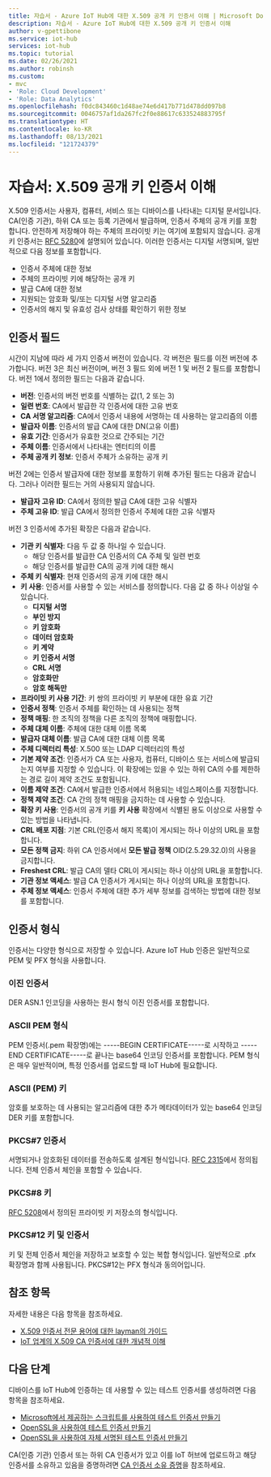 ```yaml
---
title: 자습서 - Azure IoT Hub에 대한 X.509 공개 키 인증서 이해 | Microsoft Docs
description: 자습서 - Azure IoT Hub에 대한 X.509 공개 키 인증서 이해
author: v-gpettibone
ms.service: iot-hub
services: iot-hub
ms.topic: tutorial
ms.date: 02/26/2021
ms.author: robinsh
ms.custom:
- mvc
- 'Role: Cloud Development'
- 'Role: Data Analytics'
ms.openlocfilehash: f0dc843460c1d48ae74e6d417b771d478dd097b8
ms.sourcegitcommit: 0046757af1da267fc2f0e88617c633524883795f
ms.translationtype: HT
ms.contentlocale: ko-KR
ms.lasthandoff: 08/13/2021
ms.locfileid: "121724379"
---
```

# <a name="tutorial-understanding-x509-public-key-certificates"></a>자습서: X.509 공개 키 인증서 이해

X.509 인증서는 사용자, 컴퓨터, 서비스 또는 디바이스를 나타내는 디지털 문서입니다. CA(인증 기관), 하위 CA 또는 등록 기관에서 발급하며, 인증서 주체의 공개 키를 포함합니다. 안전하게 저장해야 하는 주체의 프라이빗 키는 여기에 포함되지 않습니다. 공개 키 인증서는 [RFC 5280](https://tools.ietf.org/html/rfc5280)에 설명되어 있습니다. 이러한 인증서는 디지털 서명되며, 일반적으로 다음 정보를 포함합니다.

* 인증서 주체에 대한 정보
* 주체의 프라이빗 키에 해당하는 공개 키
* 발급 CA에 대한 정보
* 지원되는 암호화 및/또는 디지털 서명 알고리즘
* 인증서의 해지 및 유효성 검사 상태를 확인하기 위한 정보

## <a name="certificate-fields"></a>인증서 필드

시간이 지남에 따라 세 가지 인증서 버전이 있습니다. 각 버전은 필드를 이전 버전에 추가합니다. 버전 3은 최신 버전이며, 버전 3 필드 외에 버전 1 및 버전 2 필드를 포함합니다. 버전 1에서 정의한 필드는 다음과 같습니다.

* **버전**: 인증서의 버전 번호를 식별하는 값(1, 2 또는 3)
* **일련 번호**: CA에서 발급한 각 인증서에 대한 고유 번호
* **CA 서명 알고리즘**: CA에서 인증서 내용에 서명하는 데 사용하는 알고리즘의 이름
* **발급자 이름**: 인증서의 발급 CA에 대한 DN(고유 이름)
* **유효 기간**: 인증서가 유효한 것으로 간주되는 기간
* **주체 이름**: 인증서에서 나타내는 엔터티의 이름
* **주체 공개 키 정보**: 인증서 주체가 소유하는 공개 키

버전 2에는 인증서 발급자에 대한 정보를 포함하기 위해 추가된 필드는 다음과 같습니다. 그러나 이러한 필드는 거의 사용되지 않습니다.

* **발급자 고유 ID**: CA에서 정의한 발급 CA에 대한 고유 식별자
* **주체 고유 ID**: 발급 CA에서 정의한 인증서 주체에 대한 고유 식별자

버전 3 인증서에 추가된 확장은 다음과 같습니다.

* **기관 키 식별자**: 다음 두 값 중 하나일 수 있습니다.
  * 해당 인증서를 발급한 CA 인증서의 CA 주체 및 일련 번호
  * 해당 인증서를 발급한 CA의 공개 키에 대한 해시
* **주체 키 식별자**: 현재 인증서의 공개 키에 대한 해시
* **키 사용**: 인증서를 사용할 수 있는 서비스를 정의합니다. 다음 값 중 하나 이상일 수 있습니다.
  * **디지털 서명**
  * **부인 방지**
  * **키 암호화**
  * **데이터 암호화**
  * **키 계약**
  * **키 인증서 서명**
  * **CRL 서명**
  * **암호화만**
  * **암호 해독만**
* **프라이빗 키 사용 기간**: 키 쌍의 프라이빗 키 부분에 대한 유효 기간
* **인증서 정책**: 인증서 주체를 확인하는 데 사용되는 정책
* **정책 매핑**: 한 조직의 정책을 다른 조직의 정책에 매핑합니다.
* **주체 대체 이름**: 주체에 대한 대체 이름 목록
* **발급자 대체 이름**: 발급 CA에 대한 대체 이름 목록
* **주체 디렉터리 특성**: X.500 또는 LDAP 디렉터리의 특성
* **기본 제약 조건**: 인증서가 CA 또는 사용자, 컴퓨터, 디바이스 또는 서비스에 발급되는지 여부를 지정할 수 있습니다. 이 확장에는 있을 수 있는 하위 CA의 수를 제한하는 경로 길이 제약 조건도 포함됩니다.
* **이름 제약 조건**: CA에서 발급한 인증서에서 허용되는 네임스페이스를 지정합니다.
* **정책 제약 조건**: CA 간의 정책 매핑을 금지하는 데 사용할 수 있습니다.
* **확장 키 사용**: 인증서의 공개 키를 **키 사용** 확장에서 식별된 용도 이상으로 사용할 수 있는 방법을 나타냅니다.
* **CRL 배포 지점**: 기본 CRL(인증서 해지 목록)이 게시되는 하나 이상의 URL을 포함합니다.
* **모든 정책 금지**: 하위 CA 인증서에서 **모든 발급 정책** OID(2.5.29.32.0)의 사용을 금지합니다.
* **Freshest CRL**: 발급 CA의 델타 CRL이 게시되는 하나 이상의 URL을 포함합니다.
* **기관 정보 액세스**: 발급 CA 인증서가 게시되는 하나 이상의 URL을 포함합니다.
* **주체 정보 액세스**: 인증서 주체에 대한 추가 세부 정보를 검색하는 방법에 대한 정보를 포함합니다.

## <a name="certificate-formats"></a>인증서 형식

인증서는 다양한 형식으로 저장할 수 있습니다. Azure IoT Hub 인증은 일반적으로 PEM 및 PFX 형식을 사용합니다.

### <a name="binary-certificate"></a>이진 인증서

DER ASN.1 인코딩을 사용하는 원시 형식 이진 인증서를 포함합니다.

### <a name="ascii-pem-format"></a>ASCII PEM 형식

PEM 인증서(.pem 확장명)에는 -----BEGIN CERTIFICATE-----로 시작하고 -----END CERTIFICATE-----로 끝나는 base64 인코딩 인증서를 포함합니다. PEM 형식은 매우 일반적이며, 특정 인증서를 업로드할 때 IoT Hub에 필요합니다.

### <a name="ascii-pem-key"></a>ASCII (PEM) 키

암호를 보호하는 데 사용되는 알고리즘에 대한 추가 메타데이터가 있는 base64 인코딩 DER 키를 포함합니다.

### <a name="pkcs7-certificate"></a>PKCS#7 인증서

서명되거나 암호화된 데이터를 전송하도록 설계된 형식입니다. [RFC 2315](https://tools.ietf.org/html/rfc2315)에서 정의됩니다. 전체 인증서 체인을 포함할 수 있습니다.

### <a name="pkcs8-key"></a>PKCS#8 키

[RFC 5208](https://tools.ietf.org/html/rfc5208)에서 정의된 프라이빗 키 저장소의 형식입니다.

### <a name="pkcs12-key-and-certificate"></a>PKCS#12 키 및 인증서

키 및 전체 인증서 체인을 저장하고 보호할 수 있는 복합 형식입니다. 일반적으로 .pfx 확장명과 함께 사용됩니다. PKCS#12는 PFX 형식과 동의어입니다.

## <a name="for-more-information"></a>참조 항목

자세한 내용은 다음 항목을 참조하세요.

* [X.509 인증서 전문 용어에 대한 layman의 가이드](https://techcommunity.microsoft.com/t5/internet-of-things/the-layman-s-guide-to-x-509-certificate-jargon/ba-p/2203540)
* [IoT 업계의 X.509 CA 인증서에 대한 개념적 이해](./iot-hub-x509ca-concept.md)

## <a name="next-steps"></a>다음 단계

디바이스를 IoT Hub에 인증하는 데 사용할 수 있는 테스트 인증서를 생성하려면 다음 항목을 참조하세요.

* [Microsoft에서 제공하는 스크립트를 사용하여 테스트 인증서 만들기](tutorial-x509-scripts.md)
* [OpenSSL을 사용하여 테스트 인증서 만들기](tutorial-x509-openssl.md)
* [OpenSSL을 사용하여 자체 서명된 테스트 인증서 만들기](tutorial-x509-self-sign.md)

CA(인증 기관) 인증서 또는 하위 CA 인증서가 있고 이를 IoT 허브에 업로드하고 해당 인증서를 소유하고 있음을 증명하려면 [CA 인증서 소유 증명](tutorial-x509-prove-possession.md)을 참조하세요.